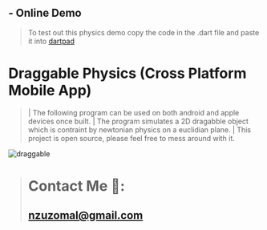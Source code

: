 ## - Online Demo
> To test out this physics demo copy the code in the .dart file and paste it into [dartpad](https://dartpad.dev/)

# Draggable Physics (Cross Platform Mobile App)
>| The following program can be used on both android and apple devices once built.
>| The program simulates a 2D dragabble object which is contraint by newtonian physics on a euclidian plane.
>| This project is open source, please feel free to mess around with it.


![draggable](https://user-images.githubusercontent.com/17411265/110255266-8a301f00-7f9b-11eb-8558-ae4658b4de48.gif)

> # Contact Me 📧:
> ## nzuzomal@gmail.com
